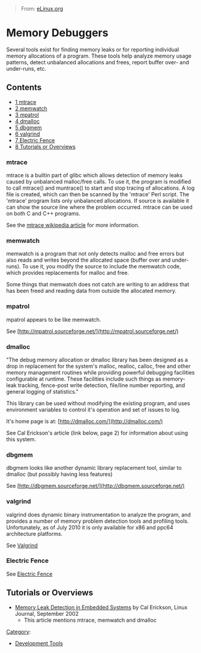 > From: [eLinux.org](http://eLinux.org/Memory_Debuggers "http://eLinux.org/Memory_Debuggers")


# Memory Debuggers



Several tools exist for finding memory leaks or for reporting individual
memory allocations of a program. These tools help analyze memory usage
patterns, detect unbalanced allocations and frees, report buffer over-
and under-runs, etc.

## Contents

-   [1 mtrace](#mtrace)
-   [2 memwatch](#memwatch)
-   [3 mpatrol](#mpatrol)
-   [4 dmalloc](#dmalloc)
-   [5 dbgmem](#dbgmem)
-   [6 valgrind](#valgrind)
-   [7 Electric Fence](#electric-fence)
-   [8 Tutorials or Overviews](#tutorials-or-overviews)

### mtrace

mtrace is a builtin part of glibc which allows detection of memory leaks
caused by unbalanced malloc/free calls. To use it, the program is
modified to call mtrace() and muntrace() to start and stop tracing of
allocations. A log file is created, which can then be scanned by the
'mtrace' Perl script. The 'mtrace' program lists only unbalanced
allocations. If source is available it can show the source line where
the problem occurred. mtrace can be used on both C and C++ programs.

See the [mtrace wikipedia article](http://wikipedia.org/wiki/Mtrace) for
more information.

### memwatch

memwatch is a program that not only detects malloc and free errors but
also reads and writes beyond the allocated space (buffer over and
under-runs). To use it, you modify the source to include the memwatch
code, which provides replacements for malloc and free.

Some things that memwatch does not catch are writing to an address that
has been freed and reading data from outside the allocated memory.

### mpatrol

mpatrol appears to be like memwatch.

See [http://mpatrol.sourceforge.net/](http://mpatrol.sourceforge.net/)

### dmalloc

"The debug memory allocation or dmalloc library has been designed as a
drop in replacement for the system's malloc, realloc, calloc, free and
other memory management routines while providing powerful debugging
facilities configurable at runtime. These facilities include such things
as memory-leak tracking, fence-post write detection, file/line number
reporting, and general logging of statistics."

This library can be used without modifying the existing program, and
uses environment variables to control it's operation and set of issues
to log.

It's home page is at: [http://dmalloc.com/](http://dmalloc.com/)

See Cal Erickson's article (link below, page 2) for information about
using this system.

### dbgmem

dbgmem looks like another dynamic library replacement tool, similar to
dmalloc (but possibly having less features)

See [http://dbgmem.sourceforge.net/](http://dbgmem.sourceforge.net/)

### valgrind

valgrind does dynamic binary instrumentation to analyze the program, and
provides a number of memory problem detection tools and profiling tools.
Unfortunately, as of July 2010 it is only available for x86 and ppc64
architecture platforms.

See [Valgrind](http://eLinux.org/Valgrind "Valgrind")

### Electric Fence

See [Electric Fence](http://eLinux.org/Electric_Fence "Electric Fence")

## Tutorials or Overviews

-   [Memory Leak Detection in Embedded
    Systems](http://www.linuxjournal.com/article/6059) by Cal Erickson,
    Linux Journal, September 2002
    -   This article mentions mtrace, memwatch and dmalloc


[Category](http://eLinux.org/Special:Categories "Special:Categories"):

-   [Development
    Tools](http://eLinux.org/Category:Development_Tools "Category:Development Tools")

